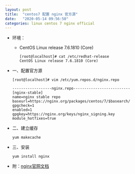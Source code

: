 ```yaml
---
layout: post
title:  "centos7 配置 nginx 官方源"
date:   "2020-05-14 09:56:50"
categories: linux centos 7 nginx official
---
```


- 环境：
  - CentOS Linux release 7.6.1810 (Core)

    ```shell
	[root@localhost]# cat /etc/redhat-release
	CentOS Linux release 7.6.1810 (Core)
	```


- 一、配置官方源  

  ``` shell
  [root@localhost]# vim /etc/yum.repos.d/nginx.repo
  
  ------------------nginx.repo--------------------------  
  [nginx-stable]
  name=nginx stable repo
  baseurl=https://nginx.org/packages/centos/7/$basearch/
  gpgcheck=1
  enabled=1
  gpgkey=https://nginx.org/keys/nginx_signing.key
  module_hotfixes=true
  ```

- 二、建立缓存

  ``` shell
  yum makecache
  ```
   
- 三、安装

  ``` shell
  yum install nginx
  ```


- 附：[nginx官网文档](https://nginx.org/en/linux_packages.html)
